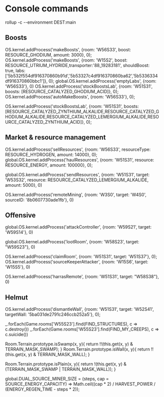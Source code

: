 # Console commands

rollup -c --environment DEST:main


## Boosts
OS.kernel.addProcess('makeBoosts', {room: 'W56S33', boost: RESOURCE_GHODIUM, amount: 3000}, 0);
OS.kernel.addProcess('makeBoosts', {room: 'W15S2', boost: RESOURCE_UTRIUM_HYDRIDE,transporter:'88_19283181', shouldBoost: true, labs:['5b532f554df916370860b91d','5b53327c4df916370860ba62','5b5336334df916370860bbc1']}, 0);
global.OS.kernel.addProcess('emptyLabs', {room: 'W56S33'}, 0)
OS.kernel.addProcess('stockBoostsLab', {room: 'W51S31', boosts: [RESOURCE_CATALYZED_GHODIUM_ACID]}, 0);
OS.kernel.addProcess('autoMakeBoosts', {room: 'W56S33'}, 0);

OS.kernel.addProcess('stockBoostsLab', {room: 'W51S31', boosts: [RESOURCE_CATALYZED_ZYNTHIUM_ALKALIDE,RESOURCE_CATALYZED_GHODIUM_ALKALIDE,RESOURCE_CATALYZED_LEMERGIUM_ALKALIDE,RESOURCE_CATALYZED_ZYNTHIUM_ACID]}, 0);

## Market & resource management
OS.kernel.addProcess('sellResources', {room: 'W56S33', resourceType: RESOURCE_HYDROGEN, amount: 14000}, 0);
global.OS.kernel.addProcess('haulResources', {room: 'W51S31', resource: RESOURCE_ENERGY, amount: 100000}, 0);

global.OS.kernel.addProcess('sendResources', {room: 'W51S31', target: 'W53S32', resource: RESOURCE_CATALYZED_LEMERGIUM_ALKALIDE, amount: 5000}, 0)


OS.kernel.addProcess('remoteMining', {room: 'W3S0', target: 'W4S0', sourceID: '8b0607730ade1fb'}, 0)

## Offensive
global.OS.kernel.addProcess('attackController', {room: 'W59S21', target: 'W59S14'}, 0)


global.OS.kernel.addProcess('lootRoom', {room: 'W58S23', target: "W59S23"}, 0)

OS.kernel.addProcess('claimRoom', {room: 'W51S31', target: 'W51S37'}, 0);
OS.kernel.addProcess('sourceKeeperAttacker', {room: 'W15S6', target: 'W15S5'}, 0)


OS.kernel.addProcess('harrasRemote', {room: 'W51S31', target: "W58S38"}, 0)



## Helmut
OS.kernel.addProcess('dismantleWall', {room: 'W51S31', target: 'W52S41', targetWall: '5ba031de2791c246ccb252a5'}, 0);

_.forEach(Game.rooms['W55S23'].find(FIND_STRUCTURES), c => c.destroy())
_.forEach(Game.rooms['W55S23'].find(FIND_MY_CREEPS), c => c.suicide())

Room.Terrain.prototype.isSwamp(x, y){
	return !!(this.get(x, y) & TERRAIN_MASK_SWAMP);
}
Room.Terrain.prototype.isWall(x, y){
	return !!(this.get(x, y) & TERRAIN_MASK_WALL);
}

Room.Terrain.prototype.isPlain(x, y){
	return !(this.get(x, y) & (TERRAIN_MASK_SWAMP | TERRAIN_MASK_WALL));
}

global.DUAL_SOURCE_MINER_SIZE = (steps, cap = SOURCE_ENERGY_CAPACITY) => Math.ceil((cap * 2) / HARVEST_POWER / (ENERGY_REGEN_TIME - steps * 2));
